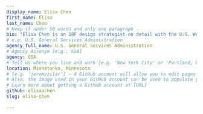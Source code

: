 ```yaml
---
display_name: Elisa Chen
first_name: Elisa
last_name: Chen
# Keep it under 50 words and only one paragraph
bio: "Elisa Chen is an 18F design strategist on detail with the U.S. Web Design System. Prior to her detail, Elisa partnered with federal agencies to improve the user experience of government services using human centered approaches. In her spare time, Elisa enjoys throwing pottery and building community."
# e.g. U.S. General Services Administration
agency_full_name: U.S. General Services Administration
# Agency Acronym [e.g., GSA]
agency: GSA
# Tell us where you live and work [e.g. 'New York City' or 'Portland, OR']
location: Minnetonka, Minnesota
# [e.g. 'jeremyzilar'] — A GitHub account will allow you to edit pages on Digital.gov.
# Also, the image used in your GitHub account can be used to populate your digital.gov profile photo.
# Learn more about getting a Github account at [URL]
github: elisaachen
slug: elisa-chen

---
```

